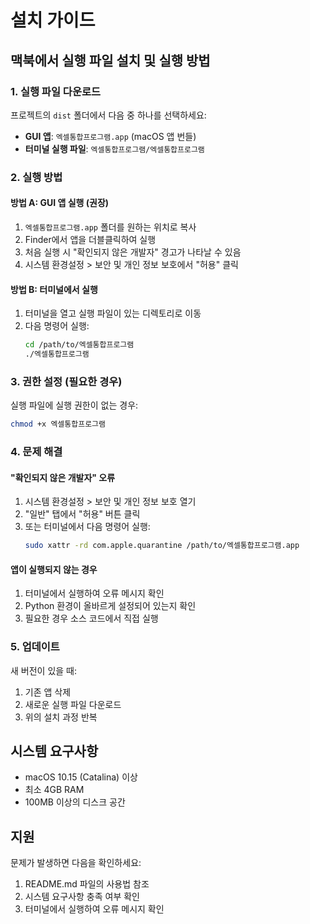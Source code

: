 # 설치 가이드

## 맥북에서 실행 파일 설치 및 실행 방법

### 1. 실행 파일 다운로드

프로젝트의 `dist` 폴더에서 다음 중 하나를 선택하세요:

- **GUI 앱**: `엑셀통합프로그램.app` (macOS 앱 번들)
- **터미널 실행 파일**: `엑셀통합프로그램/엑셀통합프로그램`

### 2. 실행 방법

#### 방법 A: GUI 앱 실행 (권장)
1. `엑셀통합프로그램.app` 폴더를 원하는 위치로 복사
2. Finder에서 앱을 더블클릭하여 실행
3. 처음 실행 시 "확인되지 않은 개발자" 경고가 나타날 수 있음
4. 시스템 환경설정 > 보안 및 개인 정보 보호에서 "허용" 클릭

#### 방법 B: 터미널에서 실행
1. 터미널을 열고 실행 파일이 있는 디렉토리로 이동
2. 다음 명령어 실행:
   ```bash
   cd /path/to/엑셀통합프로그램
   ./엑셀통합프로그램
   ```

### 3. 권한 설정 (필요한 경우)

실행 파일에 실행 권한이 없는 경우:
```bash
chmod +x 엑셀통합프로그램
```

### 4. 문제 해결

#### "확인되지 않은 개발자" 오류
1. 시스템 환경설정 > 보안 및 개인 정보 보호 열기
2. "일반" 탭에서 "허용" 버튼 클릭
3. 또는 터미널에서 다음 명령어 실행:
   ```bash
   sudo xattr -rd com.apple.quarantine /path/to/엑셀통합프로그램.app
   ```

#### 앱이 실행되지 않는 경우
1. 터미널에서 실행하여 오류 메시지 확인
2. Python 환경이 올바르게 설정되어 있는지 확인
3. 필요한 경우 소스 코드에서 직접 실행

### 5. 업데이트

새 버전이 있을 때:
1. 기존 앱 삭제
2. 새로운 실행 파일 다운로드
3. 위의 설치 과정 반복

## 시스템 요구사항

- macOS 10.15 (Catalina) 이상
- 최소 4GB RAM
- 100MB 이상의 디스크 공간

## 지원

문제가 발생하면 다음을 확인하세요:
1. README.md 파일의 사용법 참조
2. 시스템 요구사항 충족 여부 확인
3. 터미널에서 실행하여 오류 메시지 확인 